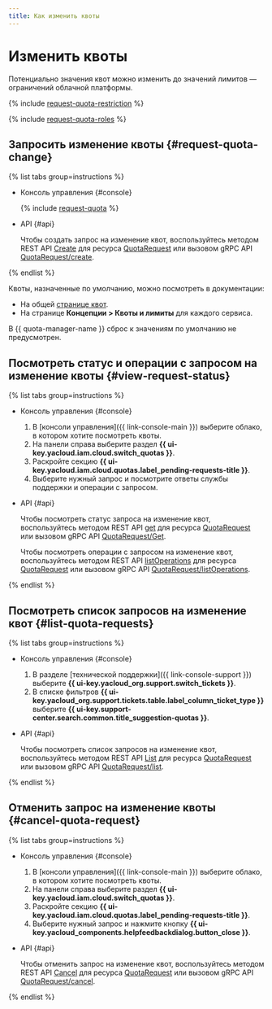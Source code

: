 ```yaml
---
title: Как изменить квоты
---
```


# Изменить квоты

Потенциально значения квот можно изменить до значений лимитов — ограничений облачной платформы.

{% include [request-quota-restriction](../../_includes/quota-manager/request-quota-restriction.md) %}

{% include [request-quota-roles](../../_includes/quota-manager/request-quota-roles.md) %}

## Запросить изменение квоты {#request-quota-change}

{% list tabs group=instructions %}

- Консоль управления {#console}

  {% include [request-quota](../../_includes/quota-manager/request-quota.md) %}

- API {#api}

  Чтобы создать запрос на изменение квот, воспользуйтесь методом REST API [Create](../api-ref/QuotaRequest/create.md) для ресурса [QuotaRequest](../api-ref/QuotaRequest/) или вызовом gRPC API [QuotaRequest/create](../api-ref/grpc/QuotaRequest/create.md).

{% endlist %}

Квоты, назначенные по умолчанию, можно посмотреть в документации:

* На общей [странице квот](../../overview/concepts/quotas-limits.md#quotas-limits-default).
* На странице **Концепции > Квоты и лимиты** для каждого сервиса.

В {{ quota-manager-name }} сброс к значениям по умолчанию не предусмотрен.

## Посмотреть статус и операции с запросом на изменение квоты {#view-request-status}

{% list tabs group=instructions %}

- Консоль управления {#console}

  1. В [консоли управления]({{ link-console-main }}) выберите облако, в котором хотите посмотреть квоты.
  1. На панели справа выберите раздел **{{ ui-key.yacloud.iam.cloud.switch_quotas }}**.
  1. Раскройте секцию **{{ ui-key.yacloud.iam.cloud.quotas.label_pending-requests-title }}**.
  1. Выберите нужный запрос и посмотрите ответы службы поддержки и операции с запросом.

- API {#api}

  Чтобы посмотреть статус запроса на изменение квот, воспользуйтесь методом REST API [get](../api-ref/QuotaRequest/get.md) для ресурса [QuotaRequest](../api-ref/QuotaRequest/) или вызовом gRPC API [QuotaRequest/Get](../api-ref/grpc/QuotaRequest/get.md).

  Чтобы посмотреть операции с запросом на изменение квот, воспользуйтесь методом REST API [listOperations](../api-ref/QuotaRequest/listOperations.md) для ресурса [QuotaRequest](../api-ref/QuotaRequest/) или вызовом gRPC API [QuotaRequest/listOperations](../api-ref/grpc/QuotaRequest/listOperations.md).

{% endlist %}

## Посмотреть список запросов на изменение квот {#list-quota-requests}

{% list tabs group=instructions %}

- Консоль управления {#console}

  1. В разделе [технической поддержки]({{ link-console-support }}) выберите **{{ ui-key.yacloud_org.support.switch_tickets }}**.
  1. В списке фильтров **{{ ui-key.yacloud_org.support.tickets.table.label_column_ticket_type }}** выберите **{{ ui-key.support-center.search.common.title_suggestion-quotas }}**.

- API {#api}

  Чтобы посмотреть список запросов на изменение квот, воспользуйтесь методом REST API [List](../api-ref/QuotaRequest/list.md) для ресурса [QuotaRequest](../api-ref/QuotaRequest/) или вызовом gRPC API [QuotaRequest/list](../api-ref/grpc/QuotaRequest/list.md).

{% endlist %}

## Отменить запрос на изменение квоты {#cancel-quota-request}

{% list tabs group=instructions %}

- Консоль управления {#console}

  1. В [консоли управления]({{ link-console-main }}) выберите облако, в котором хотите посмотреть квоты.
  1. На панели справа выберите раздел **{{ ui-key.yacloud.iam.cloud.switch_quotas }}**.
  1. Раскройте секцию **{{ ui-key.yacloud.iam.cloud.quotas.label_pending-requests-title }}**.
  1. Выберите нужный запрос и нажмите кнопку **{{ ui-key.yacloud_components.helpfeedbackdialog.button_close }}**.

- API {#api}

  Чтобы отменить запрос на изменение квот, воспользуйтесь методом REST API [Cancel](../api-ref/QuotaRequest/cancel.md) для ресурса [QuotaRequest](../api-ref/QuotaRequest/) или вызовом gRPC API [QuotaRequest/cancel](../api-ref/grpc/QuotaRequest/cancel.md).

{% endlist %}